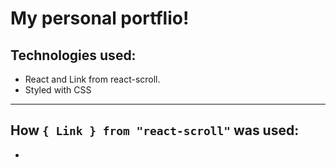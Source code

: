 # My personal portflio!

## Technologies used:
- React and Link from react-scroll.
- Styled with CSS
----
## How `{ Link } from "react-scroll"` was used:
- 